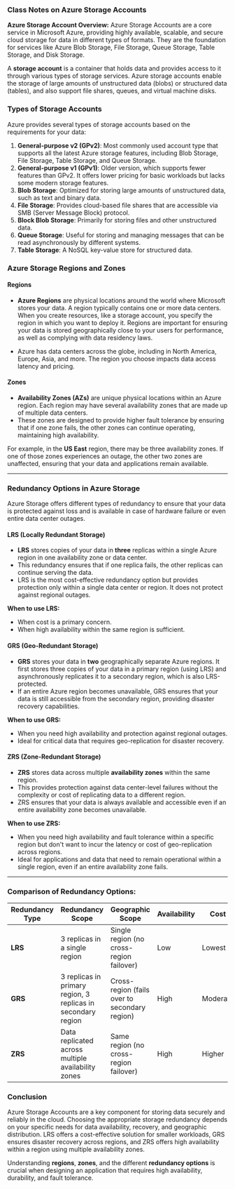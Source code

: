 ### Class Notes on Azure Storage Accounts

**Azure Storage Account Overview:**
Azure Storage Accounts are a core service in Microsoft Azure, providing highly available, scalable, and secure cloud storage for data in different types of formats. They are the foundation for services like Azure Blob Storage, File Storage, Queue Storage, Table Storage, and Disk Storage.

A **storage account** is a container that holds data and provides access to it through various types of storage services. Azure storage accounts enable the storage of large amounts of unstructured data (blobs) or structured data (tables), and also support file shares, queues, and virtual machine disks.

### Types of Storage Accounts
Azure provides several types of storage accounts based on the requirements for your data:

1. **General-purpose v2 (GPv2)**: Most commonly used account type that supports all the latest Azure storage features, including Blob Storage, File Storage, Table Storage, and Queue Storage.
2. **General-purpose v1 (GPv1)**: Older version, which supports fewer features than GPv2. It offers lower pricing for basic workloads but lacks some modern storage features.
3. **Blob Storage**: Optimized for storing large amounts of unstructured data, such as text and binary data.
4. **File Storage**: Provides cloud-based file shares that are accessible via SMB (Server Message Block) protocol.
5. **Block Blob Storage**: Primarily for storing files and other unstructured data.
6. **Queue Storage**: Useful for storing and managing messages that can be read asynchronously by different systems.
7. **Table Storage**: A NoSQL key-value store for structured data.

### Azure Storage Regions and Zones

#### **Regions**
- **Azure Regions** are physical locations around the world where Microsoft stores your data. A region typically contains one or more data centers. When you create resources, like a storage account, you specify the region in which you want to deploy it. Regions are important for ensuring your data is stored geographically close to your users for performance, as well as complying with data residency laws.

- Azure has data centers across the globe, including in North America, Europe, Asia, and more. The region you choose impacts data access latency and pricing.

#### **Zones**
- **Availability Zones (AZs)** are unique physical locations within an Azure region. Each region may have several availability zones that are made up of multiple data centers.
- These zones are designed to provide higher fault tolerance by ensuring that if one zone fails, the other zones can continue operating, maintaining high availability.
  
For example, in the **US East** region, there may be three availability zones. If one of those zones experiences an outage, the other two zones are unaffected, ensuring that your data and applications remain available.

---

### Redundancy Options in Azure Storage

Azure Storage offers different types of redundancy to ensure that your data is protected against loss and is available in case of hardware failure or even entire data center outages.

#### **LRS (Locally Redundant Storage)**
- **LRS** stores copies of your data in **three** replicas within a single Azure region in one availability zone or data center.
- This redundancy ensures that if one replica fails, the other replicas can continue serving the data.
- LRS is the most cost-effective redundancy option but provides protection only within a single data center or region. It does not protect against regional outages.

**When to use LRS:**
- When cost is a primary concern.
- When high availability within the same region is sufficient.
  
#### **GRS (Geo-Redundant Storage)**
- **GRS** stores your data in **two** geographically separate Azure regions. It first stores three copies of your data in a primary region (using LRS) and asynchronously replicates it to a secondary region, which is also LRS-protected.
- If an entire Azure region becomes unavailable, GRS ensures that your data is still accessible from the secondary region, providing disaster recovery capabilities.

**When to use GRS:**
- When you need high availability and protection against regional outages.
- Ideal for critical data that requires geo-replication for disaster recovery.

#### **ZRS (Zone-Redundant Storage)**
- **ZRS** stores data across multiple **availability zones** within the same region.
- This provides protection against data center-level failures without the complexity or cost of replicating data to a different region.
- ZRS ensures that your data is always available and accessible even if an entire availability zone becomes unavailable.

**When to use ZRS:**
- When you need high availability and fault tolerance within a specific region but don't want to incur the latency or cost of geo-replication across regions.
- Ideal for applications and data that need to remain operational within a single region, even if an entire availability zone fails.

---

### Comparison of Redundancy Options:

| Redundancy Type | Redundancy Scope                              | Geographic Scope         | Availability | Cost   |
|-----------------|-----------------------------------------------|--------------------------|--------------|--------|
| **LRS**         | 3 replicas in a single region                 | Single region (no cross-region failover) | Low          | Lowest |
| **GRS**         | 3 replicas in primary region, 3 replicas in secondary region | Cross-region (fails over to secondary region) | High         | Moderate |
| **ZRS**         | Data replicated across multiple availability zones | Same region (no cross-region failover) | High         | Higher  |

### Conclusion

Azure Storage Accounts are a key component for storing data securely and reliably in the cloud. Choosing the appropriate storage redundancy depends on your specific needs for data availability, recovery, and geographic distribution. LRS offers a cost-effective solution for smaller workloads, GRS ensures disaster recovery across regions, and ZRS offers high availability within a region using multiple availability zones.

Understanding **regions**, **zones**, and the different **redundancy options** is crucial when designing an application that requires high availability, durability, and fault tolerance.